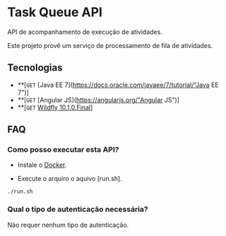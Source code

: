 # Task Queue API

API de acompanhamento de execução de atividades.

Este projeto provê um serviço de processamento de fila de atividades.

## Tecnologias

- **[<code>GET</code> [Java EE 7](https://docs.oracle.com/javaee/7/tutorial/"Java EE 7")]
- **[<code>GET</code> [Angular JS](https://angularjs.org/"Angular JS")]
- **[<code>GET</code> [Wildfly 10.1.0.Final](http://wildfly.org/ "Wildfly 10.1.0.Final")]


## FAQ
### Como posso executar esta API?

- Instale o [Docker](https://docs.docker.com/engine/getstarted/ "Docker").

- Execute o arquiro  o aquivo [run.sh].

```shell
./run.sh
```

### Qual o tipo de autenticação necessária?
Não requer nenhum tipo de autenticação.

